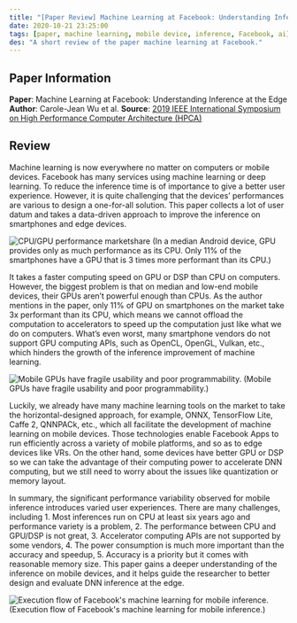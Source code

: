 ```yaml
---
title: "[Paper Review] Machine Learning at Facebook: Understanding Inference at the Edge"
date: 2020-10-21 23:25:00
tags: [paper, machine learning, mobile device, inference, Facebook, ai]
des: "A short review of the paper machine learning at Facebook."
---
```


## Paper Information

**Paper**: Machine Learning at Facebook: Understanding Inference at the Edge
**Author**: Carole-Jean Wu et al.
**Source**: [2019 IEEE International Symposium on High Performance Computer Architecture (HPCA)](https://ieeexplore-ieee-org.ezproxy.lib.nctu.edu.tw/document/8675201)


## Review

Machine learning is now everywhere no matter on computers or mobile devices. Facebook has many services using machine learning or deep learning. To reduce the inference time is of importance to give a better user experience. However, it is quite challenging that the devices’ performances are various to design a one-for-all solution. This paper collects a lot of user datum and takes a data-driven approach to improve the inference on smartphones and edge devices.

<img alt="CPU/GPU performance marketshare" src="https://user-images.githubusercontent.com/18013815/96740523-812b2080-13f3-11eb-932e-ccbfca1e9242.png" widh=500px>
(In a median Android device, GPU provides only as much performance as its CPU. Only 11% of the smartphones have a GPU that is 3 times more performant than its CPU.)

It takes a faster computing speed on GPU or DSP than CPU on computers. However, the biggest problem is that on median and low-end mobile devices, their GPUs aren’t powerful enough than CPUs. As the author mentions in the paper, only 11% of GPU on smartphones on the market take 3x performant than its CPU, which means we cannot offload the computation to accelerators to speed up the computation just like what we do on computers. What’s even worst, many smartphone vendors do not support GPU computing APIs, such as OpenCL, OpenGL, Vulkan, etc., which hinders the growth of the inference improvement of machine learning.

![Mobile GPUs have fragile usability and poor programmability.](https://user-images.githubusercontent.com/18013815/96740873-d5360500-13f3-11eb-9b2f-a74d182fa939.png)
(Mobile GPUs have fragile usability and poor programmability.)

Luckily, we already have many machine learning tools on the market to take the horizontal-designed approach, for example, ONNX, TensorFlow Lite, Caffe 2, QNNPACk, etc., which all facilitate the development of machine learning on mobile devices. Those technologies enable Facebook Apps to run efficiently across a variety of mobile platforms, and so as to edge devices like VRs. On the other hand, some devices have better GPU or DSP so we can take the advantage of their computing power to accelerate DNN computing, but we still need to worry about the issues like quantization or memory layout.

In summary, the significant performance variability observed for mobile inference introduces varied user experiences. There are many challenges, including 1. Most inferences run on CPU at least six years ago and performance variety is a problem, 2. The performance between CPU and GPU/DSP is not great, 3. Accelerator computing APIs are not supported by some vendors, 4. The power consumption is much more important than the accuracy and speedup, 5. Accuracy is a priority but it comes with reasonable memory size. This paper gains a deeper understanding of the inference on mobile devices, and it helps guide the researcher to better design and evaluate DNN inference at the edge.

![Execution flow of Facebook's machine learning for mobile inference.](https://user-images.githubusercontent.com/18013815/96741057-031b4980-13f4-11eb-974c-ee99d13364fa.png)
(Execution flow of Facebook's machine learning for mobile inference.)
